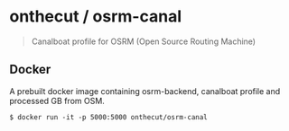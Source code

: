 # onthecut / osrm-canal

> Canalboat profile for OSRM (Open Source Routing Machine)

## Docker

A prebuilt docker image containing osrm-backend, canalboat profile and processed GB from OSM.

    $ docker run -it -p 5000:5000 onthecut/osrm-canal
